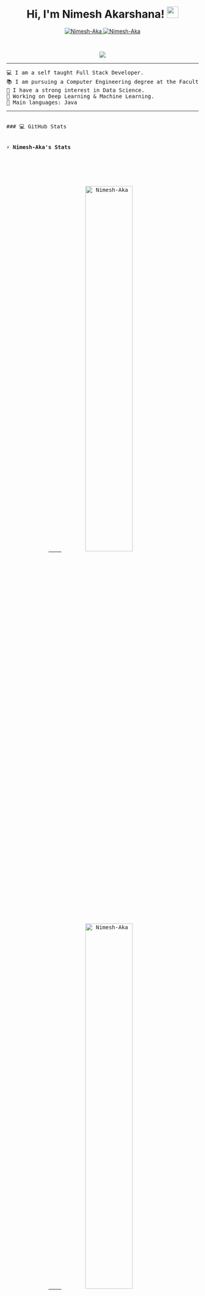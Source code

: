 <h1 align="center">
Hi, I'm Nimesh Akarshana!
	<a href="https://github.com/Nimesh-Aka" target="_self">
		<img src="https://media.giphy.com/media/hvRJCLFzcasrR4ia7z/giphy.gif" width="30">
	</a>
</h1>
<p align="center">
	<a href="https://github.com/Nimesh-Aka">
		<img src="https://komarev.com/ghpvc/?username=Nimesh-Aka&label=Profile%20views&color=0e75b6&style=flat" alt="Nimesh-Aka" />
	</a>
	<a href="https://github.com/Nimesh-Aka">
		<img src="https://img.shields.io/github/followers/Nimesh-Aka?label=Followers" alt="Nimesh-Aka" />
	</a>
</p>
<br/>
<p align="center">
	<a href="https://github.com/Nimesh-Aka">
		<img src="https://readme-typing-svg.herokuapp.com?lines=Computer+Engineering+Student;Full+Stack+Web+Developer;Data+Science%20Enthusiastic;Always%20learning%20new%20things&center=true&width=380&height=45">
	</a>
</p>

<hr>

<pre>
💻 I am a self taught Full Stack Developer.
📚 I am pursuing a Computer Engineering degree at the Faculty of Engineering, University of Ruhuna.
📝 I have a strong interest in Data Science.
🔭 Working on Deep Learning & Machine Learning.
🌟 Main languages: Java
<hr>
### 💻 GitHub Stats
<br/>
<summary><b>⚡ Nimesh-Aka's Stats</b></summary>
<br/>
<p align="center">
	<a href="https://github.com/Nimesh-Aka">
	<img width="49.5%" src="https://github-readme-stats.vercel.app/api?username=Nimesh-Aka&show_icons=true" alt="Nimesh-Aka">
	<img width="49.5%" src="https://github-readme-streak-stats.herokuapp.com/?user=Nimesh-Aka" alt="Nimesh-Aka">
	</a>
	<br/>
</p>
<br/>  
<summary><b>⚡ Top Languages</b></summary>
<br/>

<p align="center">
	<a href="https://github.com/Nimesh-Aka">
	<img src="https://github-readme-stats.vercel.app/api/top-langs/?username=Nimesh-Aka&langs_count=8&layout=compact" alt="Nimesh-Aka">
	</a>
	<br/>
<br/>

